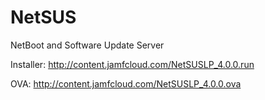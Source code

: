 NetSUS
======

NetBoot and Software Update Server

Installer:
http://content.jamfcloud.com/NetSUSLP_4.0.0.run

OVA:
http://content.jamfcloud.com/NetSUSLP_4.0.0.ova
